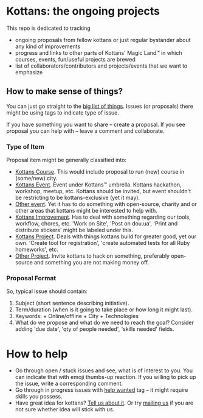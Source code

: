 # Kottans: the ongoing projects

This repo is dedicated to tracking
+ ongoing proposals from fellow kottans or just regular bystander about any kind of improvements
+ progress and links to other parts of Kottans' Magic Land™ in which courses, events, fun/useful projects are brewed
+ list of collaborators/contributors and projects/events that we want to emphasize

## How to make sense of things?

You can just go straight to the [big list of things](https://github.com/kottans/kottans-ongoing-projects/issues). Issues (or proposals) there might be using tags to indicate type of issue.

If you have something you want to share – create a proposal. If you see proposal you can help with – leave a comment and collaborate.

### Type of Item

Proposal item might be generally classified into:
+ [Kottans Course](https://github.com/kottans/kottans-ongoing-projects/labels/kottans%20course). This would include proposal to run (new) course in (some/new) city.
+ [Kottans Event](https://github.com/kottans/kottans-ongoing-projects/labels/kottans%20event). Event under Kottans™ umbrella. Kottans hackathon, workshop, meetup, etc. Kottans should be invited, but event shouldn't be restricting to be kottans-exclusive (yet it may).
+ [Other event](https://github.com/kottans/kottans-ongoing-projects/labels/other%20event). Yet it has to do something with open-source, charity and or other areas that kottans might be interested to help with.
+ [Kottans Improvement](https://github.com/kottans/kottans-ongoing-projects/labels/kottans%20improvement). Has to deal with something regarding our tools, workflow, chores, etc. 'Work on Site', 'Post on dou.ua', 'Print and distribute stickers' might be labeled under this.
+ [Kottans Project](https://github.com/kottans/kottans-ongoing-projects/labels/kottans%20project). Deals with things kottans build for greater good, yet our own. 'Create tool for registration', 'create automated tests for all Ruby homeworks', etc.
+ [Other Project](https://github.com/kottans/kottans-ongoing-projects/labels/other%20project). Invite kottans to hack on something, preferably open-source and something you are not making money off.

### Proposal Format

So, typical issue should contain:
  1. Subject (short sentence describing initiative).
  2. Term/duration (when is it going to take place or how long it might last).
  3. Keywords:
    + Online/offline
    + City
    + Technologies
  4. What do we propose and what do we need to reach the goal?
Consider adding 'due date', 'qty of people needed', 'skills needed' fields.

# How to help

+ Go through open / stuck issues and see, what is of interest to you. You can indicate that with emoji thumbs-up reaction. If you willing to pick up the issue, write a corresponding comment.
+ Go through in progress issues with [help wanted](https://github.com/kottans/kottans-ongoing-projects/labels/help%20wanted) tag – it might require skills you possess.
+ Have great idea for kottans? [Tell us about it](https://github.com/kottans/kottans-ongoing-projects/issues/new). Or try [mailing us](mailto:kottans.org@gmail.com) if you are not sure whether idea will stick with us.
